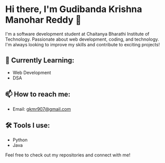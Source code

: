 # Hi there, I'm Gudibanda Krishna Manohar Reddy  👋

I'm a software development student at Chaitanya Bharathi Institute of Technology. Passionate about web development, coding, and technology. I'm always looking to improve my skills and contribute to exciting projects!

## 🚀 Currently Learning:
- Web Development
- DSA

## 📫 How to reach me:
- Email: gkmr907@gmail.com


## 🛠 Tools I use:
- Python
- Java

Feel free to check out my repositories and connect with me!
